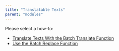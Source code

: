 ```yaml
---
title: "Translatable Texts"
parent: "modules"
---
```

Please select a how-to:

*   [Translate Texts With the Batch Translate Function](translate-texts-with-the-batch-translate-function)
*   [Use the Batch Replace Function](use-the-batch-replace-function)
